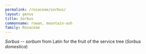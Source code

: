 ```yaml
---
permalink: /rosaceae/sorbus/
layout: genus
title: Sorbus
commonname: rowan, mountain-ash
family: Rosaceae
---
```


*Sorbus* -- *sorbum* from Latin for the fruit of the service tree (*Sorbus domestica*)
